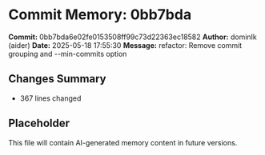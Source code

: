 # Commit Memory: 0bb7bda

**Commit:** 0bb7bda6e02fe0153508ff99c73d22363ec18582
**Author:** dominIk (aider)
**Date:** 2025-05-18 17:55:30
**Message:** refactor: Remove commit grouping and --min-commits option

## Changes Summary
- 367 lines changed

## Placeholder
This file will contain AI-generated memory content in future versions.

